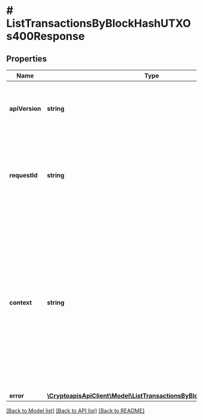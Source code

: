 # # ListTransactionsByBlockHashUTXOs400Response

## Properties

Name | Type | Description | Notes
------------ | ------------- | ------------- | -------------
**apiVersion** | **string** | Specifies the version of the API that incorporates this endpoint. |
**requestId** | **string** | Defines the ID of the request. The &#x60;requestId&#x60; is generated by Crypto APIs and it&#39;s unique for every request. |
**context** | **string** | In batch situations the user can use the context to correlate responses with requests. This property is present regardless of whether the response was successful or returned as an error. &#x60;context&#x60; is specified by the user. | [optional]
**error** | [**\CryptoapisApiClient\Model\ListTransactionsByBlockHashUTXOsE400**](ListTransactionsByBlockHashUTXOsE400.md) |  |

[[Back to Model list]](../../README.md#models) [[Back to API list]](../../README.md#endpoints) [[Back to README]](../../README.md)
